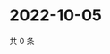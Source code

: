 # 2022-10-05

共 0 条

<!-- BEGIN WEIBO -->
<!-- 最后更新时间 Wed Oct 05 2022 11:40:15 GMT+0800 (China Standard Time) -->

<!-- END WEIBO -->
